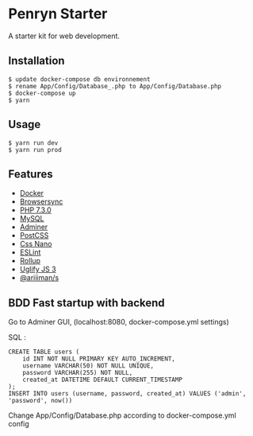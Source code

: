 # Penryn Starter

A starter kit for web development.

## Installation

    $ update docker-compose db environnement
    $ rename App/Config/Database_.php to App/Config/Database.php
    $ docker-compose up
    $ yarn

## Usage

    $ yarn run dev
    $ yarn run prod

## Features

* [Docker](https://www.docker.com)
* [Browsersync](https://browsersync.io)
* [PHP 7.3.0](https://hub.docker.com/_/php)
* [MySQL](https://hub.docker.com/_/mysql)
* [Adminer](https://hub.docker.com/_/adminer)
* [PostCSS](http://postcss.org)
* [Css Nano](https://github.com/ben-eb/cssnano)
* [ESLint](https://eslint.org)
* [Rollup](https://rollupjs.org)
* [Uglify JS 3](https://github.com/mishoo/UglifyJS2)
* [@ariiiman/s](https://github.com/ariiiman/s)

## BDD Fast startup with backend
Go to Adminer GUI, (localhost:8080, docker-compose.yml settings)

SQL :

```
CREATE TABLE users (
    id INT NOT NULL PRIMARY KEY AUTO_INCREMENT,
    username VARCHAR(50) NOT NULL UNIQUE,
    password VARCHAR(255) NOT NULL,
    created_at DATETIME DEFAULT CURRENT_TIMESTAMP
);
INSERT INTO users (username, password, created_at) VALUES ('admin', 'password', now())
```

Change App/Config/Database.php according to docker-compose.yml config
